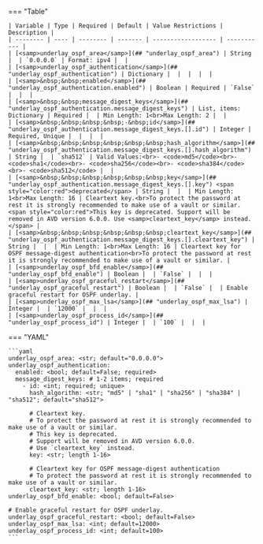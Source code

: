 <!--
  ~ Copyright (c) 2025 Arista Networks, Inc.
  ~ Use of this source code is governed by the Apache License 2.0
  ~ that can be found in the LICENSE file.
  -->
=== "Table"

    | Variable | Type | Required | Default | Value Restrictions | Description |
    | -------- | ---- | -------- | ------- | ------------------ | ----------- |
    | [<samp>underlay_ospf_area</samp>](## "underlay_ospf_area") | String |  | `0.0.0.0` | Format: ipv4 |  |
    | [<samp>underlay_ospf_authentication</samp>](## "underlay_ospf_authentication") | Dictionary |  |  |  |  |
    | [<samp>&nbsp;&nbsp;enabled</samp>](## "underlay_ospf_authentication.enabled") | Boolean | Required | `False` |  |  |
    | [<samp>&nbsp;&nbsp;message_digest_keys</samp>](## "underlay_ospf_authentication.message_digest_keys") | List, items: Dictionary | Required |  | Min Length: 1<br>Max Length: 2 |  |
    | [<samp>&nbsp;&nbsp;&nbsp;&nbsp;-&nbsp;id</samp>](## "underlay_ospf_authentication.message_digest_keys.[].id") | Integer | Required, Unique |  |  |  |
    | [<samp>&nbsp;&nbsp;&nbsp;&nbsp;&nbsp;&nbsp;hash_algorithm</samp>](## "underlay_ospf_authentication.message_digest_keys.[].hash_algorithm") | String |  | `sha512` | Valid Values:<br>- <code>md5</code><br>- <code>sha1</code><br>- <code>sha256</code><br>- <code>sha384</code><br>- <code>sha512</code> |  |
    | [<samp>&nbsp;&nbsp;&nbsp;&nbsp;&nbsp;&nbsp;key</samp>](## "underlay_ospf_authentication.message_digest_keys.[].key") <span style="color:red">deprecated</span> | String |  |  | Min Length: 1<br>Max Length: 16 | Cleartext key.<br>To protect the password at rest it is strongly recommended to make use of a vault or similar.<span style="color:red">This key is deprecated. Support will be removed in AVD version 6.0.0. Use <samp>cleartext_key</samp> instead.</span> |
    | [<samp>&nbsp;&nbsp;&nbsp;&nbsp;&nbsp;&nbsp;cleartext_key</samp>](## "underlay_ospf_authentication.message_digest_keys.[].cleartext_key") | String |  |  | Min Length: 1<br>Max Length: 16 | Cleartext key for OSPF message-digest authentication<br>To protect the password at rest it is strongly recommended to make use of a vault or similar. |
    | [<samp>underlay_ospf_bfd_enable</samp>](## "underlay_ospf_bfd_enable") | Boolean |  | `False` |  |  |
    | [<samp>underlay_ospf_graceful_restart</samp>](## "underlay_ospf_graceful_restart") | Boolean |  | `False` |  | Enable graceful restart for OSPF underlay. |
    | [<samp>underlay_ospf_max_lsa</samp>](## "underlay_ospf_max_lsa") | Integer |  | `12000` |  |  |
    | [<samp>underlay_ospf_process_id</samp>](## "underlay_ospf_process_id") | Integer |  | `100` |  |  |

=== "YAML"

    ```yaml
    underlay_ospf_area: <str; default="0.0.0.0">
    underlay_ospf_authentication:
      enabled: <bool; default=False; required>
      message_digest_keys: # 1-2 items; required
        - id: <int; required; unique>
          hash_algorithm: <str; "md5" | "sha1" | "sha256" | "sha384" | "sha512"; default="sha512">

          # Cleartext key.
          # To protect the password at rest it is strongly recommended to make use of a vault or similar.
          # This key is deprecated.
          # Support will be removed in AVD version 6.0.0.
          # Use `cleartext_key` instead.
          key: <str; length 1-16>

          # Cleartext key for OSPF message-digest authentication
          # To protect the password at rest it is strongly recommended to make use of a vault or similar.
          cleartext_key: <str; length 1-16>
    underlay_ospf_bfd_enable: <bool; default=False>

    # Enable graceful restart for OSPF underlay.
    underlay_ospf_graceful_restart: <bool; default=False>
    underlay_ospf_max_lsa: <int; default=12000>
    underlay_ospf_process_id: <int; default=100>
    ```
